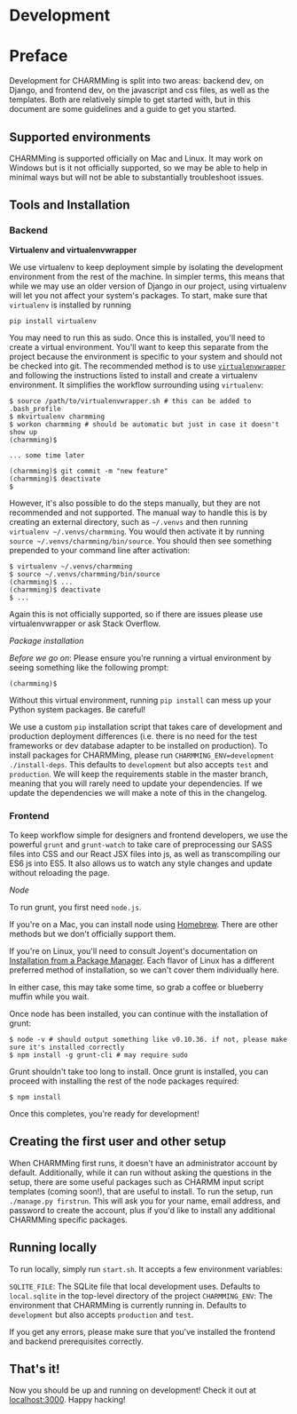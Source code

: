 Development
===========

# Preface 

Development for CHARMMing is split into two areas: backend dev, on Django, and frontend dev, on the javascript and css files, as well as the templates. Both are relatively simple to get started with, but in this document are some guidelines and a guide to get you started.

## Supported environments

CHARMMing is supported officially on Mac and Linux. It may work on Windows but is it not officially supported, so we may be able to help in minimal ways but will not be able to substantially troubleshoot issues.

## Tools and Installation

### Backend

**Virtualenv and virtualenvwrapper**

We use virtualenv to keep deployment simple by isolating the development environment from the rest of the machine. In simpler terms, this means that while we may use an older version of Django in our project, using virtualenv will let you not affect your system's packages. To start, make sure that `virtualenv` is installed by running 

`pip install virtualenv`

You may need to run this as sudo. Once this is installed, you'll need to create a virtual environment. You'll want to keep this separate from the project because the environment is specific to your system and should not be checked into git. The recommended method is to use [`virtualenvwrapper`](http://virtualenvwrapper.readthedocs.org/en/latest/) and following the instructions listed to install and create a virtualenv environment. It simplifies the workflow surrounding using `virtualenv`:

```
$ source /path/to/virtualenvwrapper.sh # this can be added to .bash_profile
$ mkvirtualenv charmming
$ workon charmming # should be automatic but just in case it doesn't show up
(charmming)$ 

... some time later

(charmming)$ git commit -m "new feature"
(charmming)$ deactivate
$ 
```

However, it's also possible to do the steps manually, but they are not recommended and not supported. The manual way to handle this is by creating an external directory, such as `~/.venvs` and then running `virtualenv ~/.venvs/charmming`. You would then activate it by running `source ~/.venvs/charmming/bin/source`. You should then see something prepended to your command line after activation:

```
$ virtualenv ~/.venvs/charmming
$ source ~/.venvs/charmming/bin/source
(charmming)$ ...
(charmming)$ deactivate
$ ...
```

Again this is not officially supported, so if there are issues please use virtualenvwrapper or ask Stack Overflow.

*Package installation*

_Before we go on_: Please ensure you're running a virtual environment by seeing something like the following prompt:

```
(charmming)$ 
```

Without this virtual environment, running `pip install` can mess up your Python system packages. Be careful!

We use a custom `pip` installation script that takes care of development and production deployment differences (i.e. there is no need for the test frameworks or dev database adapter to be installed on production). To install packages for CHARMMing, please run `CHARMMING_ENV=development ./install-deps`. This defaults to `development` but also accepts `test` and `production`. We will keep the requirements stable in the master branch, meaning that you will rarely need to update your dependencies. If we update the dependencies we will make a note of this in the changelog. 

### Frontend

To keep workflow simple for designers and frontend developers, we use the powerful `grunt` and `grunt-watch` to take care of preprocessing our SASS files into CSS and our React JSX files into js, as well as transcompiling our ES6 js into ES5. It also allows us to watch any style changes and update without reloading the page. 

*Node*

To run grunt, you first need `node.js`.

If you're on a Mac, you can install node using [Homebrew](brew.sh). There are other methods but we don't officially support them.

If you're on Linux, you'll need to consult Joyent's documentation on [Installation from a Package Manager](https://github.com/joyent/node/wiki/Installing-Node.js-via-package-manager). Each flavor of Linux has a different preferred method of installation, so we can't cover them individually here.

In either case, this may take some time, so grab a coffee or blueberry muffin while you wait.

Once node has been installed, you can continue with the installation of grunt:

```
$ node -v # should output something like v0.10.36. if not, please make sure it's installed correctly
$ npm install -g grunt-cli # may require sudo
```

Grunt shouldn't take too long to install. Once grunt is installed, you can proceed with installing the rest of the node packages required:

```
$ npm install
```

Once this completes, you're ready for development!

## Creating the first user and other setup

When CHARMMing first runs, it doesn't have an administrator account by default. Additionally, while it can run without asking the questions in the setup, there are some useful packages such as CHARMM input script templates (coming soon!), that are useful to install. To run the setup, run `./manage.py firstrun`. This will ask you for your name, email address, and password to create the account, plus if you'd like to install any additional CHARMMing specific packages. 

## Running locally

To run locally, simply run `start.sh`. It accepts a few environment variables:

`SQLITE_FILE`: The SQLite file that local development uses. Defaults to `local.sqlite` in the top-level directory of the project
`CHARMMING_ENV`: The environment that CHARMMing is currently running in. Defaults to `development` but also accepts `production` and `test`.

If you get any errors, please make sure that you've installed the frontend and backend prerequisites correctly.

## That's it!

Now you should be up and running on development! Check it out at [localhost:3000](http://localhost:3000). Happy hacking!

